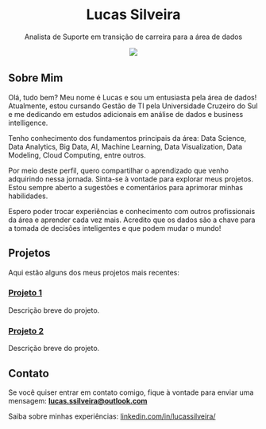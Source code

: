 <!-- Início do cabeçalho -->

<h1 align="center">Lucas Silveira</h1>

<p align="center">Analista de Suporte em transição de carreira para a área de dados</p>

<p align="center">
  <a href="https://www.linkedin.com/in/lucassilveira/">
    <img src="https://img.shields.io/badge/-LinkedIn-blue?style=flat-square&logo=Linkedin&logoColor=white&link=https://www.linkedin.com/in/lucassilveira/">
  </a>
</p>
<!-- Fim do cabeçalho -->

<!-- Início da seção sobre mim -->
## Sobre Mim

Olá, tudo bem? Meu nome é Lucas e sou um entusiasta pela área de dados! Atualmente, estou cursando Gestão de TI pela Universidade Cruzeiro do Sul e me dedicando em estudos adicionais em análise de dados e business intelligence.

Tenho conhecimento dos fundamentos principais da área: Data Science, Data Analytics, Big Data, AI, Machine Learning, Data Visualization, Data Modeling, Cloud Computing, entre outros.

Por meio deste perfil, quero compartilhar o aprendizado que venho adquirindo nessa jornada. Sinta-se à vontade para explorar meus projetos. Estou sempre aberto a sugestões e comentários para aprimorar minhas habilidades.

Espero poder trocar experiências e conhecimento com outros profissionais da área e aprender cada vez mais. Acredito que os dados são a chave para a tomada de decisões inteligentes e que podem mudar o mundo!

<!-- Fim da seção sobre mim -->

<!-- Início da seção de projetos -->
## Projetos

Aqui estão alguns dos meus projetos mais recentes:

### [Projeto 1](https://github.com/seuusuario/projeto1)

Descrição breve do projeto.

### [Projeto 2](https://github.com/seuusuario/projeto2)

Descrição breve do projeto.

<!-- Fim da seção de projetos -->

<!-- Início da seção de contato -->
## Contato

Se você quiser entrar em contato comigo, fique à vontade para enviar uma mensagem: **lucas.ssilveira@outlook.com**

Saiba sobre minhas experiências: [linkedin.com/in/lucassilveira/](https://www.linkedin.com/in/lucassilveira/)

<!-- Fim da seção de contato -->



<!--
<h1 align="center">Hi 👋, I'm Lucas Silveira</h1>
<h3 align="center">Support Analyst in career transition to Data Analysis and Business Intelligence</h3>

- 🌱 I’m currently learning more about **SQL, Power BI, Python**

- 📫 How to reach me **lucas.ssilveira@outlook.com**

- 📄 Know about my experiences [https://www.linkedin.com/in/lucassilveira/](https://www.linkedin.com/in/lucassilveira/)

<h3 align="left">Connect with me:</h3>
<p align="left">
<a href="https://linkedin.com/in/lucassilveira" target="blank"><img align="center" src="https://raw.githubusercontent.com/rahuldkjain/github-profile-readme-generator/master/src/images/icons/Social/linked-in-alt.svg" alt="lucassilveira" height="30" width="40" /></a>
</p>

<h3 align="left">Languages and Tools:</h3>
<p align="left"> <a href="https://www.mysql.com/" target="_blank" rel="noreferrer"> <img src="https://raw.githubusercontent.com/devicons/devicon/master/icons/mysql/mysql-original-wordmark.svg" alt="mysql" width="40" height="40"/> </a> <a href="https://www.oracle.com/" target="_blank" rel="noreferrer"> <img src="https://raw.githubusercontent.com/devicons/devicon/master/icons/oracle/oracle-original.svg" alt="oracle" width="40" height="40"/> </a> <a href="https://www.postgresql.org" target="_blank" rel="noreferrer"> <img src="https://raw.githubusercontent.com/devicons/devicon/master/icons/postgresql/postgresql-original-wordmark.svg" alt="postgresql" width="40" height="40"/> </a> <a href="https://www.python.org" target="_blank" rel="noreferrer"> <img src="https://raw.githubusercontent.com/devicons/devicon/master/icons/python/python-original.svg" alt="python" width="40" height="40"/> </a> <a href="https://www.sqlite.org/" target="_blank" rel="noreferrer"> <img src="https://www.vectorlogo.zone/logos/sqlite/sqlite-icon.svg" alt="sqlite" width="40" height="40"/> </a> </p>
